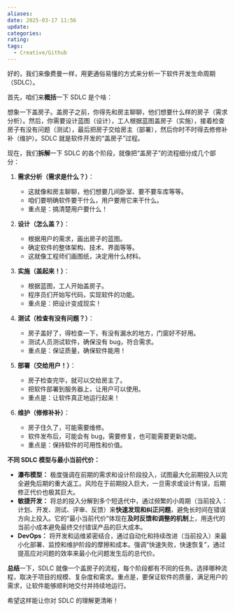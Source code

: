 ```yaml
---
aliases: 
date: 2025-03-17 11:56
update: 
categories: 
rating: 
tags:
  - Creative/Github
---
```

好的，我们来像费曼一样，用更通俗易懂的方式来分析一下软件开发生命周期（SDLC）。

首先，咱们来**概括**一下 SDLC 是个啥：

想象一下盖房子。盖房子之前，你得先和房主聊聊，他们想要什么样的房子（需求分析）。然后，你需要设计蓝图（设计），工人根据蓝图盖房子（实施），接着检查房子有没有问题（测试），最后把房子交给房主（部署），然后你时不时得去修修补补（维护）。SDLC 就是软件开发的“盖房子”过程。

现在，我们**拆解**一下 SDLC 的各个阶段，就像把“盖房子”的流程细分成几个部分：

1.  **需求分析（需求是什么？）**：
    *   这就像和房主聊聊，他们想要几间卧室、要不要车库等等。
    *   咱们要明确软件要干什么，用户要用它来干什么。
    *   重点是：搞清楚用户要什么！

2.  **设计（怎么盖？）**：
    *   根据用户的需求，画出房子的蓝图。
    *   确定软件的整体架构、技术、界面等等。
    *   这就像工程师们画图纸，决定用什么材料。

3.  **实施（盖起来！）**：
    *   根据蓝图，工人开始盖房子。
    *   程序员们开始写代码，实现软件的功能。
    *   重点是：把设计变成现实！

4.  **测试（检查有没有问题？）**：
    *   房子盖好了，得检查一下，有没有漏水的地方，门窗好不好用。
    *   测试人员测试软件，确保没有 bug，符合需求。
    *   重点是：保证质量，确保软件能用！

5.  **部署（交给用户！）**：
    *   房子检查完毕，就可以交给房主了。
    *   把软件部署到服务器上，让用户可以使用。
    *   重点是：让软件真正地运行起来！

6.  **维护（修修补补）**：
    *   房子住久了，可能需要维修。
    *   软件发布后，可能会有 bug，需要修复，也可能需要更新功能。
    *   重点是：保持软件的可用性和价值。

**不同 SDLC 模型与最小当前代价：**

- **瀑布模型：** 极度强调在前期的需求和设计阶段投入，试图最大化前期投入以完全避免后期的重大返工。风险在于前期投入巨大，一旦需求或设计有误，后期修正代价也极其巨大。
- **敏捷开发：** 将总的投入分解到多个短迭代中，通过频繁的小周期（当前投入：计划、开发、测试、评审、反馈）来**快速发现和纠正问题**，避免长时间在错误方向上投入。它的“最小当前代价”体现在**及时反馈和调整的机制**上，用迭代的当前小成本避免最终交付错误产品的巨大成本。
- **DevOps：** 将开发和运维紧密结合，通过自动化和持续改进（当前投入）来最小化部署、监控和维护阶段的摩擦和成本。强调“快速失败，快速恢复”，通过提高应对问题的效率来最小化问题发生后的总代价。

**总结**一下，SDLC 就像一个盖房子的流程，每个阶段都有不同的任务。选择哪种流程，取决于项目的规模、复杂度和需求。重点是，要保证软件的质量，满足用户的需求，让软件能够顺利地交付并持续地运行。

希望这样能让你对 SDLC 的理解更清晰！
